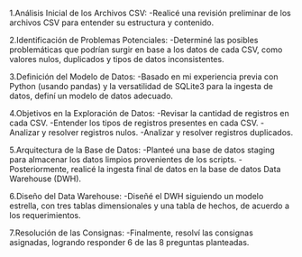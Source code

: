 1.Análisis Inicial de los Archivos CSV:
  -Realicé una revisión preliminar de los archivos CSV para entender su estructura y contenido.

2.Identificación de Problemas Potenciales:
  -Determiné las posibles problemáticas que podrían surgir en base a los datos de cada CSV, como valores nulos, duplicados y tipos de datos inconsistentes.

3.Definición del Modelo de Datos:
  -Basado en mi experiencia previa con Python (usando pandas) y la versatilidad de SQLite3 para la ingesta de datos, definí un modelo de datos adecuado.

4.Objetivos en la Exploración de Datos:
  -Revisar la cantidad de registros en cada CSV.
  -Entender los tipos de registros presentes en cada CSV.
  -Analizar y resolver registros nulos.
  -Analizar y resolver registros duplicados.

5.Arquitectura de la Base de Datos:
  -Planteé una base de datos staging para almacenar los datos limpios provenientes de los scripts.
  -Posteriormente, realicé la ingesta final de datos en la base de datos Data Warehouse (DWH).

6.Diseño del Data Warehouse:
-Diseñé el DWH siguiendo un modelo estrella, con tres tablas dimensionales y una tabla de hechos, de acuerdo a los requerimientos.

7.Resolución de las Consignas:
  -Finalmente, resolví las consignas asignadas, logrando responder 6 de las 8 preguntas planteadas.
